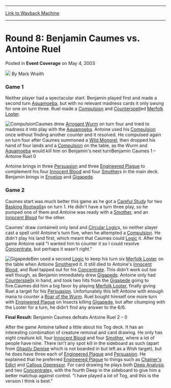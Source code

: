 
---
[Link to Wayback Machine](https://web.archive.org/web/20220628214403/https://magic.wizards.com/en/articles/archive/event-coverage/round-8-benjamin-caumes-vs-antoine-ruel-2003-05-04)

[_metadata_:author]:- "Mark Wraith"
[_metadata_:description]:- "Game 1Neither player had a spectacular start. Benjamin played first and made a second turn Aquamoeba, but with no relevant madness cards it only swung for one on turn three. Ruel made a Compulsion and Counterspelled Merfolk Looter.Caumes drew Arrogant Wurm on turn four and tried to madness it into play with the Aquamoeba. Antoine used his Compulsion once without finding"
[_metadata_:generator]:- "Drupal 7 (http://drupal.org)"
[_metadata_:node]:- "793736"
[_metadata_:publish_date]:- "2003-05-04"
[_metadata_:source]:- "div-main-content"
[_metadata_:title]:- "Round 8: Benjamin Caumes vs. Antoine Ruel"
[_metadata_:wayback_capture_timestamp]:- "2022-06-28 21:44:03"
[_metadata_:wayback_raw_url]:- "https://web.archive.org/web/20220628214403id_/https://magic.wizards.com/en/articles/archive/event-coverage/round-8-benjamin-caumes-vs-antoine-ruel-2003-05-04"
[_metadata_:wayback_url]:- "https://magic.wizards.com/en/articles/archive/event-coverage/round-8-benjamin-caumes-vs-antoine-ruel-2003-05-04"
---


Round 8: Benjamin Caumes vs. Antoine Ruel
=========================================



 Posted in **Event Coverage**
 on May 4, 2003 






![](https://media.magic.wizards.com/styles/auth_small/public/generic-avatar-150_92.png)
By Mark Wraith











### Game 1

Neither player had a spectacular start. Benjamin played first and made a second turn [Aquamoeba](https://gatherer.wizards.com/Pages/Card/Details.aspx?name=Aquamoeba), but with no relevant madness cards it only swung for one on turn three. Ruel made a [Compulsion](https://gatherer.wizards.com/Pages/Card/Details.aspx?name=Compulsion) and [Counterspell](https://gatherer.wizards.com/Pages/Card/Details.aspx?name=Counterspell)ed [Merfolk Looter](https://gatherer.wizards.com/Pages/Card/Details.aspx?name=Merfolk+Looter).

![Compulsion](http://gatherer.wizards.com/Handlers/Image.ashx?type=card&name=Compulsion)Caumes drew [Arrogant Wurm](https://gatherer.wizards.com/Pages/Card/Details.aspx?name=Arrogant+Wurm) on turn four and tried to madness it into play with the [Aquamoeba](https://gatherer.wizards.com/Pages/Card/Details.aspx?name=Aquamoeba). Antoine used his [Compulsion](https://gatherer.wizards.com/Pages/Card/Details.aspx?name=Compulsion) once without finding another counter and it resolved. He compulsed again on turn four after Caumes summoned a [Wild Mongrel](https://gatherer.wizards.com/Pages/Card/Details.aspx?name=Wild+Mongrel), then dropped his hand of four lands and a [Compulsion](https://gatherer.wizards.com/Pages/Card/Details.aspx?name=Compulsion) on the table, as the Wurm and [Aquamoeba](https://gatherer.wizards.com/Pages/Card/Details.aspx?name=Aquamoeba) would kill him on Benjamin's next turnBenjamin Caumes 1 – Antoine Ruel 0

Antoine brings in three [Persuasion](https://gatherer.wizards.com/Pages/Card/Details.aspx?name=Persuasion) and three [Engineered Plague](https://gatherer.wizards.com/Pages/Card/Details.aspx?name=Engineered+Plague) to complement his four [Innocent Blood](https://gatherer.wizards.com/Pages/Card/Details.aspx?name=Innocent+Blood) and four [Smother](https://gatherer.wizards.com/Pages/Card/Details.aspx?name=Smother)s in the main deck. Benjamin brings in [Envelop](https://gatherer.wizards.com/Pages/Card/Details.aspx?name=Envelop) and [Gigapede](https://gatherer.wizards.com/Pages/Card/Details.aspx?name=Gigapede).

### Game 2

Caumes start was much better this game as he got a [Careful Study](https://gatherer.wizards.com/Pages/Card/Details.aspx?name=Careful+Study) for two [Basking Rootwalla](https://gatherer.wizards.com/Pages/Card/Details.aspx?name=Basking+Rootwalla)s on turn 1. He didn't have a turn three play, so he pumped one of them and Antoine was ready with a [Smother](https://gatherer.wizards.com/Pages/Card/Details.aspx?name=Smother), and an [Innocent Blood](https://gatherer.wizards.com/Pages/Card/Details.aspx?name=Innocent+Blood) for the other.

Caumes' draw contained only land and [Circular Logic](https://gatherer.wizards.com/Pages/Card/Details.aspx?name=Circular+Logic)s, so neither player cast a spell until Antoine's turn five, when he attempted a [Compulsion](https://gatherer.wizards.com/Pages/Card/Details.aspx?name=Compulsion). He didn't play his land first, which meant that Caumes could [Logic](https://gatherer.wizards.com/Pages/Card/Details.aspx?name=Logic) it. After the game Antoine said "I wanted him to counter it so I could resolve [Concentrate](https://gatherer.wizards.com/Pages/Card/Details.aspx?name=Concentrate), but perhaps it wasn't right."

![Gigapede](http://gatherer.wizards.com/Handlers/Image.ashx?type=card&name=Gigapede)Ben used a second [Logic](https://gatherer.wizards.com/Pages/Card/Details.aspx?name=Logic) to keep his turn six [Merfolk Looter](https://gatherer.wizards.com/Pages/Card/Details.aspx?name=Merfolk+Looter) on the table when Antoine [Smother](https://gatherer.wizards.com/Pages/Card/Details.aspx?name=Smother)ed it. It still died to Antoine's [Innocent Blood](https://gatherer.wizards.com/Pages/Card/Details.aspx?name=Innocent+Blood), and Ruel tapped out for his [Concentrate](https://gatherer.wizards.com/Pages/Card/Details.aspx?name=Concentrate). This didn't work out too well though, as Benjamin immediately drew [Gigapede](https://gatherer.wizards.com/Pages/Card/Details.aspx?name=Gigapede). Antoine only had [Counterspell](https://gatherer.wizards.com/Pages/Card/Details.aspx?name=Counterspell)s in hand, and took two hits from the [Gigapede](https://gatherer.wizards.com/Pages/Card/Details.aspx?name=Gigapede) going to five.Caumes did him a big favor by playing [Merfolk Looter](https://gatherer.wizards.com/Pages/Card/Details.aspx?name=Merfolk+Looter), finally giving Ruel a target for his [Persuasion](https://gatherer.wizards.com/Pages/Card/Details.aspx?name=Persuasion). Unfortunately this left Antoine with enough mana to counter a [Roar of the Wurm](https://gatherer.wizards.com/Pages/Card/Details.aspx?name=Roar+of+the+Wurm). Ruel bought himself one more turn with [Engineered Plague](https://gatherer.wizards.com/Pages/Card/Details.aspx?name=Engineered+Plague) on Insects killing [Gigapede](https://gatherer.wizards.com/Pages/Card/Details.aspx?name=Gigapede), but after chumping with the Looter for a turn, he didn't find any answer to the 6/6.

**Final Result:** Benjamin Caumes defeats Antoine Ruel 2 – 0

After the game Antoine talked a little about his Tog deck. It has an interesting combination of creature removal and card drawing. He only has eight creature kill, four [Innocent Blood](https://gatherer.wizards.com/Pages/Card/Details.aspx?name=Innocent+Blood) and four [Smother](https://gatherer.wizards.com/Pages/Card/Details.aspx?name=Smother), where a lot of people have nine. There isn't any spot kill in the sideboard as such (apart from [Ghastly Demise](https://gatherer.wizards.com/Pages/Card/Details.aspx?name=Ghastly+Demise) which is not boarded in but left as a Wish target), but he does have three each of [Engineered Plague](https://gatherer.wizards.com/Pages/Card/Details.aspx?name=Engineered+Plague) and [Persuasion](https://gatherer.wizards.com/Pages/Card/Details.aspx?name=Persuasion). He explained that he preferred [Engineered Plague](https://gatherer.wizards.com/Pages/Card/Details.aspx?name=Engineered+Plague) to things such as [Chainer's Edict](https://gatherer.wizards.com/Pages/Card/Details.aspx?name=Chainer%27s+Edict) and [Callous Oppressor](https://gatherer.wizards.com/Pages/Card/Details.aspx?name=Callous+Oppressor). For card drawing he plays both [Deep Analysis](https://gatherer.wizards.com/Pages/Card/Details.aspx?name=Deep+Analysis) and two [Concentrate](https://gatherer.wizards.com/Pages/Card/Details.aspx?name=Concentrate)s, with the fourth Deep in the sideboard to give him a better matchup against control. "I have played a lot of Tog, and this is the version I think is best."







